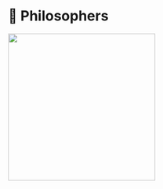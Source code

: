 <h1>🍝 Philosophers</h1> 
<img src="https://miro.medium.com/v2/resize:fit:1024/1*DtK0rrmoaVKUt07bJ1z9bg.png" width="300" height="300"/>
